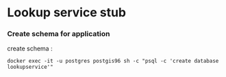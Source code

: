 # Lookup service stub

### Create schema for application

create schema :

`docker exec -it -u postgres postgis96 sh -c "psql -c 'create database lookupservice'"`



